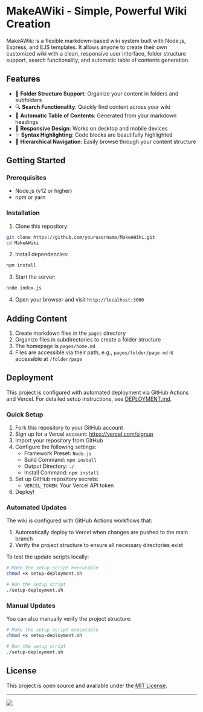 # MakeAWiki - Simple, Powerful Wiki Creation

MakeAWiki is a flexible markdown-based wiki system built with Node.js, Express, and EJS templates. It allows anyone to create their own customized wiki with a clean, responsive user interface, folder structure support, search functionality, and automatic table of contents generation.

## Features

- 📁 **Folder Structure Support**: Organize your content in folders and subfolders
- 🔍 **Search Functionality**: Quickly find content across your wiki
- 📑 **Automatic Table of Contents**: Generated from your markdown headings
- 🎨 **Responsive Design**: Works on desktop and mobile devices
- ✨ **Syntax Highlighting**: Code blocks are beautifully highlighted
- 🌲 **Hierarchical Navigation**: Easily browse through your content structure

## Getting Started

### Prerequisites

- Node.js (v12 or higher)
- npm or yarn

### Installation

1. Clone this repository:
```bash
git clone https://github.com/yourusername/MakeAWiki.git
cd MakeAWiki
```

2. Install dependencies:
```bash
npm install
```

3. Start the server:
```bash
node index.js
```

4. Open your browser and visit `http://localhost:3000`

## Adding Content

1. Create markdown files in the `pages` directory
2. Organize files in subdirectories to create a folder structure
3. The homepage is `pages/home.md`
4. Files are accessible via their path, e.g., `pages/folder/page.md` is accessible at `/folder/page`

## Deployment

This project is configured with automated deployment via GitHub Actions and Vercel. For detailed setup instructions, see [DEPLOYMENT.md](DEPLOYMENT.md).

### Quick Setup

1. Fork this repository to your GitHub account
2. Sign up for a Vercel account: https://vercel.com/signup
3. Import your repository from GitHub
4. Configure the following settings:
   - Framework Preset: `Node.js`
   - Build Command: `npm install`
   - Output Directory: `./`
   - Install Command: `npm install`
5. Set up GitHub repository secrets:
   - `VERCEL_TOKEN`: Your Vercel API token
6. Deploy!

### Automated Updates

The wiki is configured with GitHub Actions workflows that:

1. Automatically deploy to Vercel when changes are pushed to the main branch
2. Verify the project structure to ensure all necessary directories exist

To test the update scripts locally:

```bash
# Make the setup script executable
chmod +x setup-deployment.sh

# Run the setup script
./setup-deployment.sh
```

### Manual Updates

You can also manually verify the project structure:

```bash
# Make the setup script executable
chmod +x setup-deployment.sh

# Run the setup script
./setup-deployment.sh
```

## License

This project is open source and available under the [MIT License](LICENSE).

---

[<img src="https://img.shields.io/badge/Made_with-MakeAWiki-blue?style=flat-square">](https://make-a-wiki.vercel.app/)
